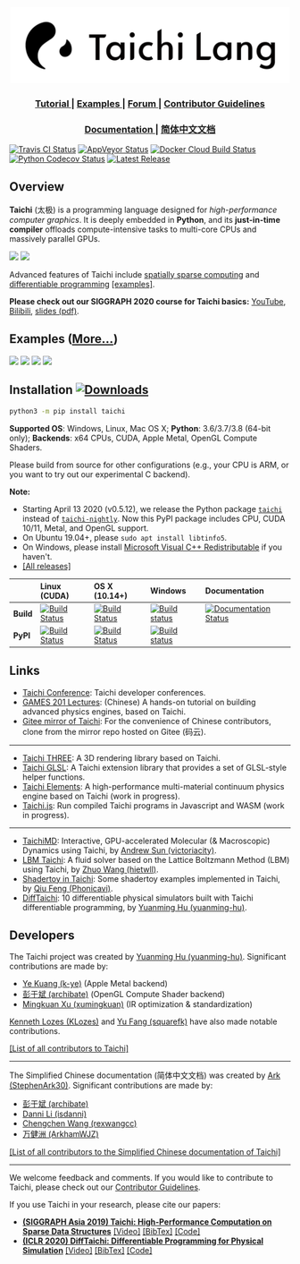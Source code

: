 <div align="center">
  <img width="500px" src="https://github.com/taichi-dev/taichi/raw/master/misc/logo.png">
  <h3> <a href="https://taichi.readthedocs.io/en/stable/hello.html"> Tutorial </a> | <a href="https://github.com/taichi-dev/taichi/tree/master/examples"> Examples </a> | <a href="https://forum.taichi.graphics/"> Forum </a> | <a href="https://taichi.readthedocs.io/en/stable/contributor_guide.html"> Contributor Guidelines </a> </h3>
  <h3> <a href="https://taichi.readthedocs.io/en/stable/"> Documentation </a> | <a href="https://taichi.readthedocs.io/zh_CN/latest/"> 简体中文文档 </a> </h3>
</div>

[![Travis CI Status](https://img.shields.io/travis/taichi-dev/taichi?logo=Travis&branch=master&label=Travis%20CI)](https://travis-ci.com/taichi-dev/taichi)
[![AppVeyor Status](https://img.shields.io/appveyor/build/yuanming-hu/taichi?logo=AppVeyor&label=AppVeyor)](https://ci.appveyor.com/project/yuanming-hu/taichi/branch/master)
[![Docker Cloud Build Status](https://img.shields.io/docker/cloud/build/taichidev/taichi?label=Docker%20Image&logo=docker)](https://hub.docker.com/r/taichidev/taichi)
[![Python Codecov Status](https://img.shields.io/codecov/c/github/taichi-dev/taichi?label=Python%20Coverage&logo=codecov)](https://codecov.io/gh/taichi-dev/taichi/src/master)
[![Latest Release](https://img.shields.io/github/v/release/taichi-dev/taichi?color=blue&label=Latest%20Release)](https://github.com/taichi-dev/taichi/releases/latest)

## Overview

**Taichi** (太极) is a programming language designed for *high-performance computer graphics*. It is deeply embedded in **Python**, and its **just-in-time compiler** offloads compute-intensive tasks to multi-core CPUs and massively parallel GPUs.

<a href="https://github.com/taichi-dev/taichi/blob/master/examples/fractal.py#L1-L31"> <img src="https://github.com/taichi-dev/public_files/raw/master/taichi/fractal_code.png" height="270px"></a>  <img src="https://raw.githubusercontent.com/taichi-dev/public_files/master/taichi/fractal_small.gif" height="270px">

Advanced features of Taichi include [spatially sparse computing](https://taichi.readthedocs.io/en/latest/sparse.html) and [differentiable programming](https://taichi.readthedocs.io/en/latest/differentiable_programming.html) [[examples]](https://github.com/yuanming-hu/difftaichi).

**Please check out our SIGGRAPH 2020 course for Taichi basics:** [YouTube](https://youtu.be/Y0-76n3aZFA), [Bilibili](https://www.bilibili.com/video/BV1kA411n7jk/), [slides (pdf)](http://taichi.graphics/wp-content/uploads/2020/07/taichi_course_siggraph2020.pdf).


## Examples ([More...](misc/examples.md))

<a href="https://github.com/taichi-dev/taichi/blob/master/examples/mpm128.py"><img src="https://github.com/taichi-dev/public_files/blob/6bd234694270c83baf97ba32e0c6278b8cf37e6e/taichi/mpm128.gif" height="192px"></a>
<a href="https://github.com/taichi-dev/taichi/blob/master/examples/stable_fluid.py"> <img src="https://github.com/taichi-dev/public_files/blob/6bd234694270c83baf97ba32e0c6278b8cf37e6e/taichi/stable_fluids.gif" height="192px"></a>
<a href="https://github.com/taichi-dev/taichi/blob/master/examples/sdf_renderer.py"><img src="https://github.com/taichi-dev/public_files/blob/6bd234694270c83baf97ba32e0c6278b8cf37e6e/taichi/sdf_renderer.jpg" height="192px"></a>
<a href="https://github.com/taichi-dev/taichi/blob/master/examples/euler.py"><img src="https://github.com/taichi-dev/public_files/blob/6bd234694270c83baf97ba32e0c6278b8cf37e6e/taichi/euler.gif" height="192px"></a>

## Installation [![Downloads](https://pepy.tech/badge/taichi/month)](https://pepy.tech/project/taichi/month)

```bash
python3 -m pip install taichi
```

**Supported OS**: Windows, Linux, Mac OS X; **Python**: 3.6/3.7/3.8 (64-bit only); **Backends**: x64 CPUs, CUDA, Apple Metal, OpenGL Compute Shaders.

Please build from source for other configurations (e.g., your CPU is ARM, or you want to try out our experimental C backend).

**Note:**
 - Starting April 13 2020 (v0.5.12), we release the Python package [`taichi`](https://pypi.org/project/taichi/) instead of [`taichi-nightly`](https://pypi.org/project/taichi-nightly/). Now this PyPI package includes CPU, CUDA 10/11, Metal, and OpenGL support.
 - On Ubuntu 19.04+, please `sudo apt install libtinfo5`.
 - On Windows, please install [Microsoft Visual C++ Redistributable](https://aka.ms/vs/16/release/vc_redist.x64.exe) if you haven't.
 - [[All releases]](https://github.com/taichi-dev/taichi/releases)

|| **Linux (CUDA)** | **OS X (10.14+)** | **Windows** | **Documentation**|
|:------|:-----|:-----|:-----|:-----|
|**Build**|[![Build Status](http://f11.csail.mit.edu:8080/job/taichi/badge/icon)](http://f11.csail.mit.edu:8080/job/taichi/)| [![Build Status](https://travis-ci.com/taichi-dev/taichi.svg?branch=master)](https://travis-ci.com/taichi-dev/taichi) | [![Build status](https://ci.appveyor.com/api/projects/status/yxm0uniin8xty4j7/branch/master?svg=true)](https://ci.appveyor.com/project/yuanming-hu/taichi/branch/master)| [![Documentation Status](https://readthedocs.org/projects/taichi/badge/?version=latest)](http://taichi.readthedocs.io/en/latest/?badge=latest)|
|**PyPI**|[![Build Status](https://travis-ci.com/yuanming-hu/taichi-wheels-test.svg?branch=master)](https://travis-ci.com/yuanming-hu/taichi-wheels-test)|[![Build Status](https://travis-ci.com/yuanming-hu/taichi-wheels-test.svg?branch=master)](https://travis-ci.com/yuanming-hu/taichi-wheels-test)|[![Build status](https://ci.appveyor.com/api/projects/status/39ar9wa8yd49je7o?svg=true)](https://ci.appveyor.com/project/yuanming-hu/taichi-wheels-test) |

## Links

- [Taichi Conference](https://github.com/taichi-dev/taichicon): Taichi developer conferences.
- [GAMES 201 Lectures](https://github.com/taichi-dev/games201): (Chinese) A hands-on tutorial on building advanced physics engines, based on Taichi.
- [Gitee mirror of Taichi](https://gitee.com/mirrors/Taichi): For the convenience of Chinese contributors, clone from the mirror repo hosted on Gitee (码云).

---

- [Taichi THREE](https://github.com/taichi-dev/taichi_three): A 3D rendering library based on Taichi.
- [Taichi GLSL](https://github.com/taichi-dev/taichi_glsl): A Taichi extension library that provides a set of GLSL-style helper functions.
- [Taichi Elements](https://github.com/taichi-dev/taichi_elements): A high-performance multi-material continuum physics engine based on Taichi (work in progress).
- [Taichi.js](https://github.com/taichi-dev/taichi.js): Run compiled Taichi programs in Javascript and WASM (work in progress).

---

- [TaichiMD](https://github.com/victoriacity/taichimd): Interactive, GPU-accelerated Molecular (& Macroscopic) Dynamics using Taichi, by [Andrew Sun (victoriacity)](https://github.com/victoriacity).
- [LBM Taichi](https://github.com/hietwll/LBM_Taichi): A fluid solver based on the Lattice Boltzmann Method (LBM) using Taichi, by [Zhuo Wang (hietwll)](https://github.com/hietwll).
- [Shadertoy in Taichi](https://github.com/Phonicavi/Shadertoy-taichi): Some shadertoy examples implemented in Taichi, by [Qiu Feng (Phonicavi)](https://github.com/Phonicavi).
- [DiffTaichi](https://github.com/yuanming-hu/difftaichi): 10 differentiable physical simulators built with Taichi differentiable programming, by [Yuanming Hu (yuanming-hu)](https://github.com/yuanming-hu).

## Developers

The Taichi project was created by [Yuanming Hu (yuanming-hu)](https://github.com/yuanming-hu). Significant contributions are made by:
 - [Ye Kuang (k-ye)](https://github.com/k-ye) (Apple Metal backend)
 - [彭于斌 (archibate)](https://github.com/archibate) (OpenGL Compute Shader backend)
 - [Mingkuan Xu (xumingkuan)](https://github.com/xumingkuan) (IR optimization & standardization)

[Kenneth Lozes (KLozes)](https://github.com/KLozes) and [Yu Fang (squarefk)](https://github.com/squarefk) have also made notable contributions.

[[List of all contributors to Taichi]](https://github.com/taichi-dev/taichi/graphs/contributors)

-------------------------------

The Simplified Chinese documentation (简体中文文档) was created by [Ark (StephenArk30)](https://github.com/StephenArk30). Significant contributions are made by:
  - [彭于斌 (archibate)](https://github.com/archibate)
  - [Danni Li (isdanni)](https://github.com/isdanni)
  - [Chengchen Wang (rexwangcc)](https://github.com/rexwangcc)
  - [万健洲 (ArkhamWJZ)](https://github.com/ArkhamWJZ)

[[List of all contributors to the Simplified Chinese documentation of Taichi]](https://github.com/taichi-dev/taichi-docs-zh-cn/graphs/contributors)

-------------------------------

We welcome feedback and comments. If you would like to contribute to Taichi, please check out our [Contributor Guidelines](https://taichi.readthedocs.io/en/latest/contributor_guide.html).

If you use Taichi in your research, please cite our papers:

- [**(SIGGRAPH Asia 2019) Taichi: High-Performance Computation on Sparse Data Structures**](http://taichi.graphics/wp-content/uploads/2019/09/taichi_lang.pdf) [[Video]](https://youtu.be/wKw8LMF3Djo) [[BibTex]](https://raw.githubusercontent.com/taichi-dev/taichi/master/misc/taichi_bibtex.txt) [[Code]](https://github.com/taichi-dev/taichi)
- [**(ICLR 2020) DiffTaichi: Differentiable Programming for Physical Simulation**](https://arxiv.org/abs/1910.00935) [[Video]](https://www.youtube.com/watch?v=Z1xvAZve9aE) [[BibTex]](https://raw.githubusercontent.com/taichi-dev/taichi/master/misc/difftaichi_bibtex.txt) [[Code]](https://github.com/yuanming-hu/difftaichi)
